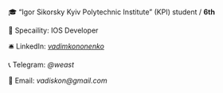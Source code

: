 
🎓 “Igor Sikorsky Kyiv Polytechnic Institute” (KPI) student / **6th**

🚀 Specaility: IOS Developer

🛎 LinkedIn: [_vadimkononenko_](https://www.linkedin.com/in/vadim-kononenko-b31476229/)

📞 Telegram: _@weast_

🧲 Email: _vadiskon@gmail.com_
